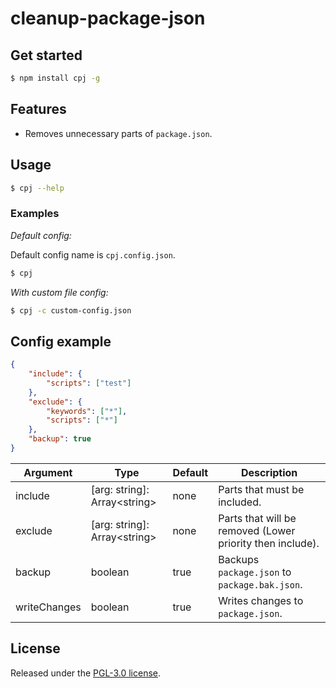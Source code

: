 cleanup-package-json
=====================

## Get started
```sh
$ npm install cpj -g
```

## Features
- Removes unnecessary parts of `package.json`.

## Usage
```sh
$ cpj --help
```

### Examples
_Default config:_

Default config name is `cpj.config.json`.

```sh
$ cpj
```

_With custom file config:_
```sh
$ cpj -c custom-config.json
```

## Config example
```json
{
    "include": {
        "scripts": ["test"]
    },
    "exclude": {
        "keywords": ["*"],
        "scripts": ["*"]
    },
    "backup": true
}
```

| Argument     | Type                           | Default | Description                                               |
|--------------|--------------------------------|---------|-----------------------------------------------------------|
| include      | [arg: string]: Array\<string\> | none    | Parts that must be included.                              |
| exclude      | [arg: string]: Array\<string\> | none    | Parts that will be removed (Lower priority then include). |
| backup       | boolean                        | true    | Backups `package.json` to `package.bak.json`.             |
| writeChanges | boolean                        | true    | Writes changes to `package.json`.                         |

## License
Released under the [PGL-3.0 license](LICENSE).